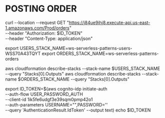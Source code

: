 
# POSTING ORDER

curl --location --request GET "https://j84ue9ihj8.execute-api.us-east-1.amazonaws.com/Prod/orders" \
--header "Authorization: $ID_TOKEN" \
--header "Content-Type: application/json"



export USERS_STACK_NAME=ws-serverless-patterns-users-WSS70A43TQYT
export ORDERS_STACK_NAME=ws-serverless-patterns-orders

aws cloudformation describe-stacks --stack-name $USERS_STACK_NAME --query "Stacks[0].Outputs"
aws cloudformation describe-stacks --stack-name $ORDERS_STACK_NAME --query "Stacks[0].Outputs"

export ID_TOKEN=$(aws cognito-idp initiate-auth \
  --auth-flow USER_PASSWORD_AUTH \
  --client-id 1ik5fe6udgf3e39sqm0pmp42o1 \
  --auth-parameters USERNAME="",PASSWORD='' \
  --query 'AuthenticationResult.IdToken' --output text)
echo $ID_TOKEN


